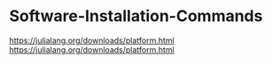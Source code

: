 # Software-Installation-Commands

https://julialang.org/downloads/platform.html
https://julialang.org/downloads/platform.html
